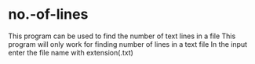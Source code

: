 # no.-of-lines
This program can be used to find the number of text lines in a file
This program will only work for finding number of lines in a text file
In the input enter the file name with extension(.txt)
